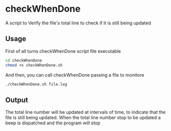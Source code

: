 # checkWhenDone
A script to Verify the file's total line to check if it is still being updated
## Usage
First of all turns checkWhenDone script file executable
```sh
cd checkWhenDone
chmod +x checkWhenDone.sh
```
And then, you can call checkWhenDone passing a file to monitore
```sh
./checkWhenDone.sh file.log
```
## Output
The total line number will be updated at intervals of time, to indicate that the file is still being updated.
When the total line number stop to be updated a beep is dispatched and the program will stop
